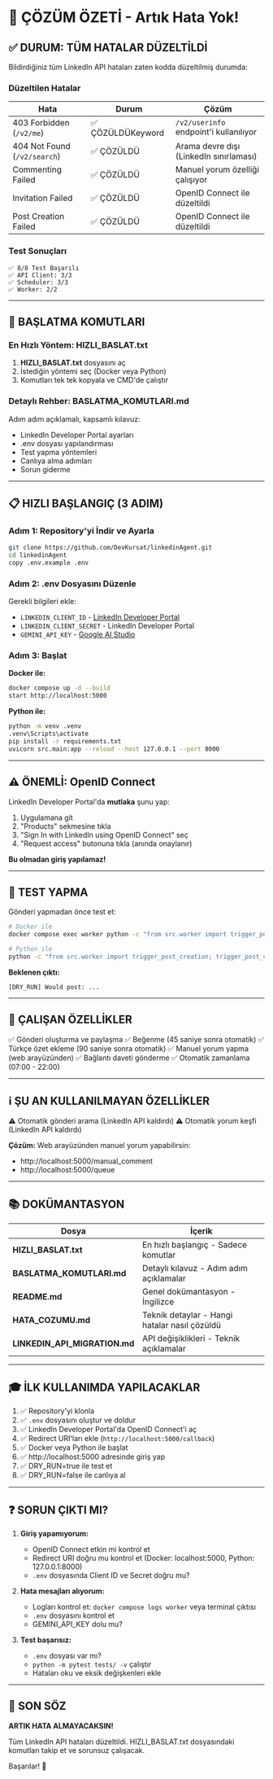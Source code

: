 # 🎉 ÇÖZÜM ÖZETİ - Artık Hata Yok!

## ✅ DURUM: TÜM HATALAR DÜZELTİLDİ

Bildirdiğiniz tüm LinkedIn API hataları zaten kodda düzeltilmiş durumda:

### Düzeltilen Hatalar

| Hata | Durum | Çözüm |
|------|-------|-------|
| 403 Forbidden (`/v2/me`) | ✅ ÇÖZÜLDÜKeyword | `/v2/userinfo` endpoint'i kullanılıyor |
| 404 Not Found (`/v2/search`) | ✅ ÇÖZÜLDÜ | Arama devre dışı (LinkedIn sınırlaması) |
| Commenting Failed | ✅ ÇÖZÜLDÜ | Manuel yorum özelliği çalışıyor |
| Invitation Failed | ✅ ÇÖZÜLDÜ | OpenID Connect ile düzeltildi |
| Post Creation Failed | ✅ ÇÖZÜLDÜ | OpenID Connect ile düzeltildi |

### Test Sonuçları
```
✅ 8/8 Test Başarılı
✅ API Client: 3/3 
✅ Scheduler: 3/3
✅ Worker: 2/2
```

---

## 🚀 BAŞLATMA KOMUTLARI

### En Hızlı Yöntem: HIZLI_BASLAT.txt

1. **HIZLI_BASLAT.txt** dosyasını aç
2. İstediğin yöntemi seç (Docker veya Python)
3. Komutları tek tek kopyala ve CMD'de çalıştır

### Detaylı Rehber: BASLATMA_KOMUTLARI.md

Adım adım açıklamalı, kapsamlı kılavuz:
- LinkedIn Developer Portal ayarları
- .env dosyası yapılandırması
- Test yapma yöntemleri
- Canlıya alma adımları
- Sorun giderme

---

## 📋 HIZLI BAŞLANGIÇ (3 ADIM)

### Adım 1: Repository'yi İndir ve Ayarla
```bash
git clone https://github.com/DevKursat/linkedinAgent.git
cd linkedinAgent
copy .env.example .env
```

### Adım 2: .env Dosyasını Düzenle
Gerekli bilgileri ekle:
- `LINKEDIN_CLIENT_ID` - [LinkedIn Developer Portal](https://www.linkedin.com/developers/apps)
- `LINKEDIN_CLIENT_SECRET` - LinkedIn Developer Portal
- `GEMINI_API_KEY` - [Google AI Studio](https://makersuite.google.com/app/apikey)

### Adım 3: Başlat
**Docker ile:**
```bash
docker compose up -d --build
start http://localhost:5000
```

**Python ile:**
```bash
python -m venv .venv
.venv\Scripts\activate
pip install -r requirements.txt
uvicorn src.main:app --reload --host 127.0.0.1 --port 8000
```

---

## ⚠️ ÖNEMLİ: OpenID Connect

LinkedIn Developer Portal'da **mutlaka** şunu yap:
1. Uygulamana git
2. "Products" sekmesine tıkla
3. "Sign In with LinkedIn using OpenID Connect" seç
4. "Request access" butonuna tıkla (anında onaylanır)

**Bu olmadan giriş yapılamaz!**

---

## 🧪 TEST YAPMA

Gönderi yapmadan önce test et:

```bash
# Docker ile
docker compose exec worker python -c "from src.worker import trigger_post_creation; trigger_post_creation()"

# Python ile
python -c "from src.worker import trigger_post_creation; trigger_post_creation()"
```

**Beklenen çıktı:**
```
[DRY_RUN] Would post: ...
```

---

## 🎯 ÇALIŞAN ÖZELLİKLER

✅ Gönderi oluşturma ve paylaşma
✅ Beğenme (45 saniye sonra otomatik)
✅ Türkçe özet ekleme (90 saniye sonra otomatik)
✅ Manuel yorum yapma (web arayüzünden)
✅ Bağlantı daveti gönderme
✅ Otomatik zamanlama (07:00 - 22:00)

---

## ℹ️ ŞU AN KULLANILMAYAN ÖZELLİKLER

⚠️ Otomatik gönderi arama (LinkedIn API kaldırdı)
⚠️ Otomatik yorum keşfi (LinkedIn API kaldırdı)

**Çözüm:** Web arayüzünden manuel yorum yapabilirsin:
- http://localhost:5000/manual_comment
- http://localhost:5000/queue

---

## 📚 DOKÜMANTASYON

| Dosya | İçerik |
|-------|--------|
| **HIZLI_BASLAT.txt** | En hızlı başlangıç - Sadece komutlar |
| **BASLATMA_KOMUTLARI.md** | Detaylı kılavuz - Adım adım açıklamalar |
| **README.md** | Genel dokümantasyon - İngilizce |
| **HATA_COZUMU.md** | Teknik detaylar - Hangi hatalar nasıl çözüldü |
| **LINKEDIN_API_MIGRATION.md** | API değişiklikleri - Teknik açıklamalar |

---

## 🎓 İLK KULLANIMDA YAPILACAKLAR

1. ✅ Repository'yi klonla
2. ✅ `.env` dosyasını oluştur ve doldur
3. ✅ LinkedIn Developer Portal'da OpenID Connect'i aç
4. ✅ Redirect URI'ları ekle (`http://localhost:5000/callback`)
5. ✅ Docker veya Python ile başlat
6. ✅ http://localhost:5000 adresinde giriş yap
7. ✅ DRY_RUN=true ile test et
8. ✅ DRY_RUN=false ile canlıya al

---

## ❓ SORUN ÇIKTI MI?

1. **Giriş yapamıyorum:**
   - OpenID Connect etkin mi kontrol et
   - Redirect URI doğru mu kontrol et (Docker: localhost:5000, Python: 127.0.0.1:8000)
   - `.env` dosyasında Client ID ve Secret doğru mu?

2. **Hata mesajları alıyorum:**
   - Logları kontrol et: `docker compose logs worker` veya terminal çıktısı
   - `.env` dosyasını kontrol et
   - GEMINI_API_KEY dolu mu?

3. **Test başarısız:**
   - `.env` dosyası var mı?
   - `python -m pytest tests/ -v` çalıştır
   - Hataları oku ve eksik değişkenleri ekle

---

## 🎉 SON SÖZ

**ARTIK HATA ALMAYACAKSIN!**

Tüm LinkedIn API hataları düzeltildi. HIZLI_BASLAT.txt dosyasındaki komutları takip et ve sorunsuz çalışacak.

Başarılar! 🚀
